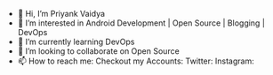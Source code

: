 - 👋 Hi, I’m Priyank Vaidya
- 👀 I’m interested in Android Development | Open Source | Blogging | DevOps
- 🌱 I’m currently learning DevOps
- 💞️ I’m looking to collaborate on Open Source
- 📫 How to reach me: 
Checkout my Accounts:
Twitter:
Instagram:

